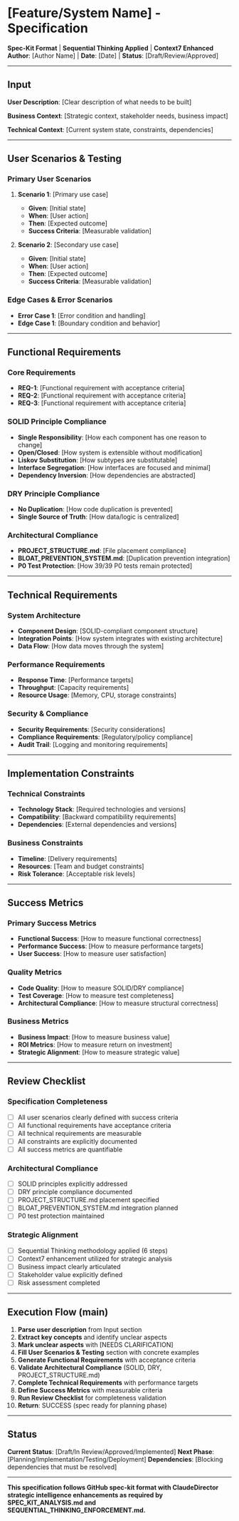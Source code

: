 # [Feature/System Name] - Specification

**Spec-Kit Format** | **Sequential Thinking Applied** | **Context7 Enhanced**
**Author**: [Author Name] | **Date**: [Date] | **Status**: [Draft/Review/Approved]

---

## Input

**User Description**: [Clear description of what needs to be built]

**Business Context**: [Strategic context, stakeholder needs, business impact]

**Technical Context**: [Current system state, constraints, dependencies]

---

## User Scenarios & Testing

### Primary User Scenarios
1. **Scenario 1**: [Primary use case]
   - **Given**: [Initial state]
   - **When**: [User action]
   - **Then**: [Expected outcome]
   - **Success Criteria**: [Measurable validation]

2. **Scenario 2**: [Secondary use case]
   - **Given**: [Initial state]
   - **When**: [User action]
   - **Then**: [Expected outcome]
   - **Success Criteria**: [Measurable validation]

### Edge Cases & Error Scenarios
- **Error Case 1**: [Error condition and handling]
- **Edge Case 1**: [Boundary condition and behavior]

---

## Functional Requirements

### Core Requirements
- **REQ-1**: [Functional requirement with acceptance criteria]
- **REQ-2**: [Functional requirement with acceptance criteria]
- **REQ-3**: [Functional requirement with acceptance criteria]

### SOLID Principle Compliance
- **Single Responsibility**: [How each component has one reason to change]
- **Open/Closed**: [How system is extensible without modification]
- **Liskov Substitution**: [How subtypes are substitutable]
- **Interface Segregation**: [How interfaces are focused and minimal]
- **Dependency Inversion**: [How dependencies are abstracted]

### DRY Principle Compliance
- **No Duplication**: [How code duplication is prevented]
- **Single Source of Truth**: [How data/logic is centralized]

### Architectural Compliance
- **PROJECT_STRUCTURE.md**: [File placement compliance]
- **BLOAT_PREVENTION_SYSTEM.md**: [Duplication prevention integration]
- **P0 Test Protection**: [How 39/39 P0 tests remain protected]

---

## Technical Requirements

### System Architecture
- **Component Design**: [SOLID-compliant component structure]
- **Integration Points**: [How system integrates with existing architecture]
- **Data Flow**: [How data moves through the system]

### Performance Requirements
- **Response Time**: [Performance targets]
- **Throughput**: [Capacity requirements]
- **Resource Usage**: [Memory, CPU, storage constraints]

### Security & Compliance
- **Security Requirements**: [Security considerations]
- **Compliance Requirements**: [Regulatory/policy compliance]
- **Audit Trail**: [Logging and monitoring requirements]

---

## Implementation Constraints

### Technical Constraints
- **Technology Stack**: [Required technologies and versions]
- **Compatibility**: [Backward compatibility requirements]
- **Dependencies**: [External dependencies and versions]

### Business Constraints
- **Timeline**: [Delivery requirements]
- **Resources**: [Team and budget constraints]
- **Risk Tolerance**: [Acceptable risk levels]

---

## Success Metrics

### Primary Success Metrics
- **Functional Success**: [How to measure functional correctness]
- **Performance Success**: [How to measure performance targets]
- **User Success**: [How to measure user satisfaction]

### Quality Metrics
- **Code Quality**: [How to measure SOLID/DRY compliance]
- **Test Coverage**: [How to measure test completeness]
- **Architectural Compliance**: [How to measure structural correctness]

### Business Metrics
- **Business Impact**: [How to measure business value]
- **ROI Metrics**: [How to measure return on investment]
- **Strategic Alignment**: [How to measure strategic value]

---

## Review Checklist

### Specification Completeness
- [ ] All user scenarios clearly defined with success criteria
- [ ] All functional requirements have acceptance criteria
- [ ] All technical requirements are measurable
- [ ] All constraints are explicitly documented
- [ ] All success metrics are quantifiable

### Architectural Compliance
- [ ] SOLID principles explicitly addressed
- [ ] DRY principle compliance documented
- [ ] PROJECT_STRUCTURE.md placement specified
- [ ] BLOAT_PREVENTION_SYSTEM.md integration planned
- [ ] P0 test protection maintained

### Strategic Alignment
- [ ] Sequential Thinking methodology applied (6 steps)
- [ ] Context7 enhancement utilized for strategic analysis
- [ ] Business impact clearly articulated
- [ ] Stakeholder value explicitly defined
- [ ] Risk assessment completed

---

## Execution Flow (main)

1. **Parse user description** from Input section
2. **Extract key concepts** and identify unclear aspects
3. **Mark unclear aspects** with [NEEDS CLARIFICATION]
4. **Fill User Scenarios & Testing** section with concrete examples
5. **Generate Functional Requirements** with acceptance criteria
6. **Validate Architectural Compliance** (SOLID, DRY, PROJECT_STRUCTURE.md)
7. **Complete Technical Requirements** with performance targets
8. **Define Success Metrics** with measurable criteria
9. **Run Review Checklist** for completeness validation
10. **Return**: SUCCESS (spec ready for planning phase)

---

## Status

**Current Status**: [Draft/In Review/Approved/Implemented]
**Next Phase**: [Planning/Implementation/Testing/Deployment]
**Dependencies**: [Blocking dependencies that must be resolved]

---

**This specification follows GitHub spec-kit format with ClaudeDirector strategic intelligence enhancements as required by SPEC_KIT_ANALYSIS.md and SEQUENTIAL_THINKING_ENFORCEMENT.md.**
